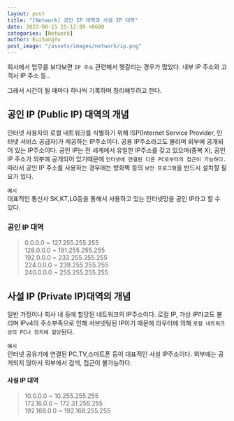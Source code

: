```yaml
---
layout: post
title: "[Network] 공인 IP 대역과 사설 IP 대역"
date: 2022-08-15 15:12:09 +0600
categories: [Network]
author: EuiSangYu
post_image: "/assets/images/network/ip.png"
---
```


회사에서 업무를 보다보면 `IP 주소` 관련해서 헷갈리는 경우가 많았다. 내부 IP 주소와 고객사 IP 주소 등..

그래서 시간이 될 때마다 하나씩 기록하며 정리해두려고 한다.

## 공인 IP (Public IP) 대역의 개념

인터넷 사용자의 로컬 네트워크를 식별하기 위해 ISP(Internet Service Provider, 인터넷 서비스 공급자)가 제공하는 IP주소이다. 공용 IP주소라고도 불리며 외부에 공개되어 있는 IP주소이다. 공인 IP는 전 세계에서 유일한 IP주소를 갖고 있으며(중복 X), 공인 IP 주소가 외부에 공개되어 있기때문에 `인터넷에 연결된 다른 PC로부터의 접근이 가능하다.` 따라서 공인 IP 주소를 사용하는 경우에는 방화벽 등의 `보안 프로그램`을 반드시 설치할 필요가 있다.

`예시` <br>
대표적인 통신사 SK,KT,LG등을 통해서 사용하고 있는 인터넷망을 공인 IP라고 할 수 있다.

### 공인 IP 대역
> 0.0.0.0 ~ 127.255.255.255  
128.0.0.0 ~ 191.255.255.255  
192.0.0.0 ~ 233.255.255.255  
224.0.0.0 ~ 239.255.255.255  
240.0.0.0 ~ 255.255.255.255

## 사설 IP (Private IP)대역의 개념

일반 가정이나 회사 내 등에 할당된 네트워크의 IP주소이다. 로컬 IP, 가상 IP라고도 불리며 IPv4의 주소부족으로 인해 서브넷팅된 IP이기 때문에 라우터에 의해 `로컬 네트워크상의 PC나 장치에 할당`된다.

`예시` <br>
인터넷 공유기에 연결된 PC,TV,스마트폰 등이 대표적인 사설 IP주소이다. 외부에는 공개되지 않아서 외부에서 검색, 접근이 불가능하다.

#### 사설 IP 대역
> 10.0.0.0 ~ 10.255.255.255  
172.16.0.0 ~ 172.31.255.255  
192.168.0.0 ~ 192.168.255.255